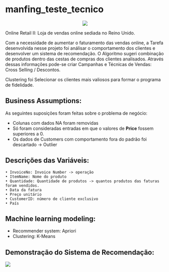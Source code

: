 # manfing_teste_tecnico
<div align="center">
<img src="https://user-images.githubusercontent.com/94291995/179351991-b7f071fb-247b-44d1-a7cb-aa77ace53870.jpg" />
</div>

Online Retail II: Loja de vendas online sediada no Reino Unido.

Com a necessidade de aumentar o faturamento das vendas online, a Tarefa desenvolvida nesse projeto foi análisar o comportamento dos clientes e desenvolver um sistema de recomendação. O Algoritmo sugeri combinação de produtos dentro das cestas de compras dos clientes analisados. Através dessas informações pode-se criar Campanhas e Técnicas de Vendas: Cross Selling / Descontos.

Clustering foi Selecionar os clientes mais valiosos para formar o programa de fidelidade.

## Business Assumptions:
As seguintes suposições foram feitas sobre o problema de negócio:
- Colunas com dados NA foram removidas
- Só foram consideradas entradas em que o valores de **Price** fossem superiores a 0.
- Os dados de Customers com comportamento fora do padrão foi descartado -> Outlier

## Descrições das Variáveis:
    • InvoiceNo: Invoice Number -> operação 
    • ItemName: Nome do produto
    • Quantidade: Quantidade de produtos -> quantos produtos das faturas foram vendidos.
    • Data da fatura
    • Preço unitário
    • CustomerID: número de cliente exclusivo
    • País

## Machine learning modeling:

- Recommender system: Apriori
- Clustering: K-Means 

## Demonstração do Sistema de Recomendação:
<div align="">
<img src="https://user-images.githubusercontent.com/94291995/179338837-8a19b9c2-edf6-4811-a598-b8847231c926.png" />
</div>
